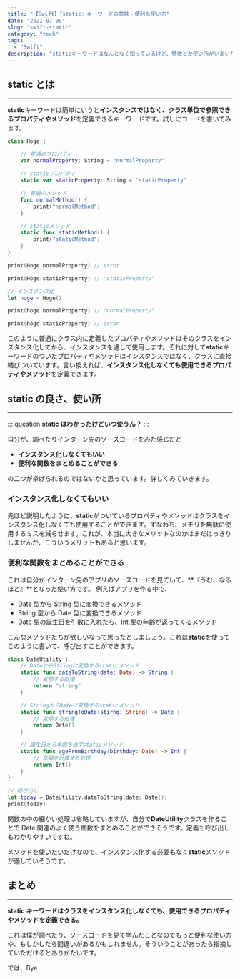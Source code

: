 ```yaml
---
title: "【Swift】『static』キーワードの意味・便利な使い方"
date: "2021-07-08"
slug: "swift-static"
category: "tech"
tags:
  - "Swift"
description: "staticキーワードはなんとなく知っているけど、特徴とか使い所がいまいちわからない人は少なくないのではないでしょうか。この記事では、自分が実際にインターン先のソースコードで「なるほど」と思った使われ方を紹介します。"
---
```


## static とは

---

**static**キーワードは簡単にいうと**インスタンスではなく、クラス単位で参照できるプロパティやメソッド**を定義できるキーワードです。試しにコードを書いてみます。

```swift
class Hoge {

    // 普通のプロパティ
    var normalProperty: String = "normalProperty"

    // staticプロパティ
    static var staticProperty: String = "staticProperty"

    // 普通のメソッド
    func normalMethod() {
        print("normalMethod")
    }

    // staticメソッド
    static func staticMethod() {
        print("staticMethod")
    }
}

print(Hoge.normalProperty) // error

print(Hoge.staticProperty) // "staticProperty"

// インスタンス化
let hoge = Hoge()

print(hoge.normalProperty) // "normalProperty"

print(hoge.staticProperty) // error
```

このように普通にクラス内に定義したプロパティやメソッドはそのクラスをインスタンス化してから、インスタンスを通して使用します。それに対して**static**キーワードのついたプロパティやメソッドはインスタンスではなく、クラスに直接結びついています。言い換えれば、**インスタンス化しなくても使用できるプロパティやメソッド**を定義できます。

## static の良さ、使い所

---

::: question
**static はわかったけどいつ使うん？**
:::

自分が、調べたりインターン先のソースコードをみた感じだと

- **インスタンス化しなくてもいい**
- **便利な関数をまとめることができる**

の二つが挙げられるのではないかと思っています。詳しくみていきます。

### インスタンス化しなくてもいい

先ほど説明したように、**static**がついているプロパティやメソッドはクラスをインスタンス化しなくても使用することができます。すなわち、メモリを無駄に使用するミスを減らせます。これが、本当に大きなメリットなのかはまだはっきりしませんが、こういうメリットもあると思います。

### 便利な関数をまとめることができる

これは自分がインターン先のアプリのソースコードを見ていて、**『うむ、なるほど』**となった使い方です。
例えばアプリを作る中で、

- Date 型から String 型に変換できるメソッド
- String 型から Date 型に変換できるメソッド
- Date 型の誕生日を引数に入れたら、Int 型の年齢が返ってくるメソッド

こんなメソッドたちが欲しいなって思ったとしましょう。これは**static**を使ってこのように書いて、呼び出すことができます。

```Swift
class DateUtility {
    // DateからStringに変換するstaticメソッド
    static func dateToString(date: Date) -> String {
        // 変換する処理
        return "string"
    }

    // StringからDateに変換するstaticメソッド
    static func stringToDate(stirng: String) -> Date {
        // 変換する処理
        return Date()
    }

    // 誕生日から年齢を返すstaticメソッド
    static func ageFromBirthday(birthday: Date) -> Int {
        // 年齢を計算する処理
        return Int()
    }
}

// 呼び出し
let today = DateUtility.dateToString(date: Date())
print(today)
```

関数の中の細かい処理は省略していますが、自分で**DateUtility**クラスを作ることで Date 関連のよく使う関数をまとめることができそうです。定義も呼び出しもわかりやすいですね。

メソッドを使いたいだけなので、インスタンス化する必要もなく**static**メソッドが適していそうです。

## まとめ

---

**static キーワードはクラスをインスタンス化しなくても、使用できるプロパティやメソッドを定義できる。**

これは僕が調べたり、ソースコードを見て学んだことなのでもっと便利な使い方や、もしかしたら間違いがあるかもしれません。そういうことがあったら指摘していただけるとありがたいです。

では、Bye
